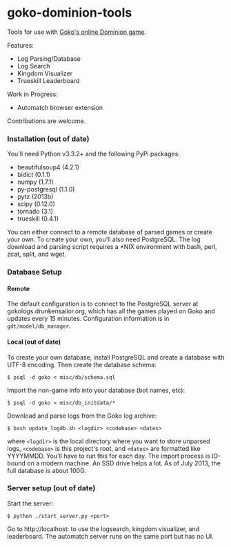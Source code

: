 goko-dominion-tools
===================

Tools for use with [Goko's online Dominion game](https://play.goko.com/Dominion/gameClient.html).

Features:

- Log Parsing/Database
- Log Search
- Kingdom Visualizer
- Trueskill Leaderboard

Work in Progress:

- Automatch browser extension

Contributions are welcome.

### Installation (out of date)

You'll need Python v3.3.2+ and the following PyPi packages:

- beautifulsoup4 (4.2.1)
- bidict (0.1.1)
- numpy (1.7.1)
- py-postgresql (1.1.0)
- pytz (2013b)
- scipy (0.12.0)
- tornado (3.1)
- trueskill (0.4.1)

You can either connect to a remote database of parsed games or create your own. To create your own, you'll also need PostgreSQL. The log download and parsing script requires a \*NIX environment with bash, perl, zcat, split, and wget.

### Database Setup

#### Remote

The default configuration is to connect to the PostgreSQL server at gokologs.drunkensailor.org, which has all the games played on Goko and updates every 15 minutes. Configuration information is in `gdt/model/db_manager`.

#### Local (out of date)

To create your own database, install PostgreSQL and create a database with UTF-8 encoding. Then create the database schema:

    $ psql -d goko < misc/db/schema.sql

Import the non-game info into your database (bot names, etc):

    $ psql -d goko < misc/db_initdata/*

Download and parse logs from the Goko log archive: 

    $ bash update_logdb.sh <logdir> <codebase> <dates>

where `<logdir>` is the local directory where you want to store unparsed logs, `<codebase>` is this project's root, and `<dates>` are formatted like YYYYMMDD. You'll have to run this for each day. The import process is IO-bound on a modern machine. An SSD drive helps a lot. As of July 2013, the full database is about 100G.


### Server setup (out of date)

Start the server:

    $ python ./start_server.py <port>

Go to http://localhost:<port> to use the logsearch, kingdom visualizer, and leaderboard. The automatch server runs on the same port but has no UI.
